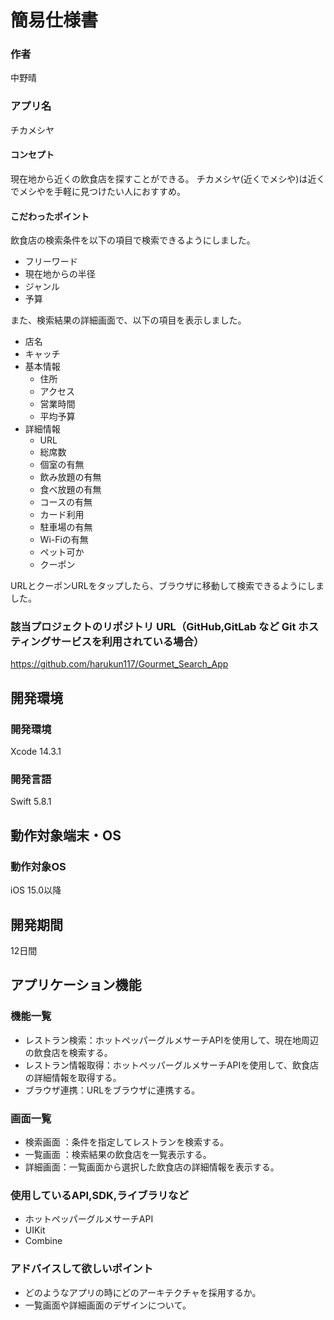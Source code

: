 # 簡易仕様書

### 作者
中野晴
### アプリ名
チカメシヤ

#### コンセプト
現在地から近くの飲食店を探すことができる。
チカメシヤ(近くでメシや)は近くでメシやを手軽に見つけたい人におすすめ。

#### こだわったポイント
飲食店の検索条件を以下の項目で検索できるようにしました。
- フリーワード
- 現在地からの半径
- ジャンル
- 予算

また、検索結果の詳細画面で、以下の項目を表示しました。
- 店名
- キャッチ
- 基本情報
   - 住所
   - アクセス
   - 営業時間
   - 平均予算
- 詳細情報
   - URL
   - 総席数
   - 個室の有無
   - 飲み放題の有無
   - 食べ放題の有無
   - コースの有無
   - カード利用
   - 駐車場の有無
   - Wi-Fiの有無
   - ペット可か
   - クーポン

URLとクーポンURLをタップしたら、ブラウザに移動して検索できるようにしました。
   
### 該当プロジェクトのリポジトリ URL（GitHub,GitLab など Git ホスティングサービスを利用されている場合）
https://github.com/harukun117/Gourmet_Search_App

## 開発環境
### 開発環境
Xcode 14.3.1

### 開発言語
Swift 5.8.1

## 動作対象端末・OS
### 動作対象OS
iOS 15.0以降

## 開発期間
12日間

## アプリケーション機能

### 機能一覧
- レストラン検索：ホットペッパーグルメサーチAPIを使用して、現在地周辺の飲食店を検索する。
- レストラン情報取得：ホットペッパーグルメサーチAPIを使用して、飲食店の詳細情報を取得する。
- ブラウザ連携：URLをブラウザに連携する。

### 画面一覧
- 検索画面 ：条件を指定してレストランを検索する。
- 一覧画面 ：検索結果の飲食店を一覧表示する。
- 詳細画面：一覧画面から選択した飲食店の詳細情報を表示する。

### 使用しているAPI,SDK,ライブラリなど
- ホットペッパーグルメサーチAPI
- UIKit
- Combine

### アドバイスして欲しいポイント
- どのようなアプリの時にどのアーキテクチャを採用するか。
- 一覧画面や詳細画面のデザインについて。
